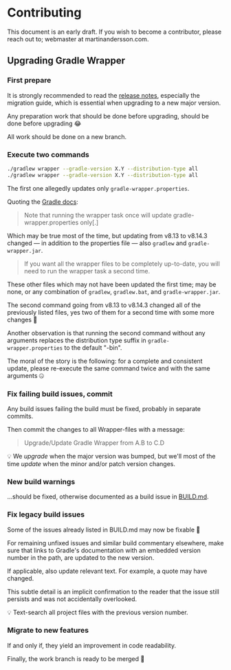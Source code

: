 # Contributing

This document is an early draft. If you wish to become a contributor, please
reach out to; webmaster at martinandersson.com.

## Upgrading Gradle Wrapper

### First prepare

It is strongly recommended to read the [release notes][FP-1], especially the
migration guide, which is essential when upgrading to a new major version.

Any preparation work that should be done before upgrading, should be done before
upgrading 😂

All work should be done on a new branch.

[FP-1]: https://gradle.org/releases

### Execute two commands

```bash
./gradlew wrapper --gradle-version X.Y --distribution-type all
./gradlew wrapper --gradle-version X.Y --distribution-type all
```

The first one allegedly updates only `gradle-wrapper.properties`.

Quoting the [Gradle docs][ETC-1]:

> Note that running the wrapper task once will update gradle-wrapper.properties
> only[.]

Which may be true most of the time, but updating from v8.13 to v8.14.3 changed —
in addition to the properties file — also `gradlew` and `gradle-wrapper.jar`.

> If you want all the wrapper files to be completely up-to-date, you will need
> to run the wrapper task a second time.

These other files which may not have been updated the first time; may be none,
or any combination of `gradlew`, `gradlew.bat`, and `gradle-wrapper.jar`.

The second command going from v8.13 to v8.14.3 changed all of the previously
listed files, yes two of them for a second time with some more changes 🤯

Another observation is that running the second command without any arguments
replaces the distribution type suffix in `gradle-wrapper.properties` to the
default "-bin".

The moral of the story is the following: for a complete and consistent
update, please re-execute the same command twice and with the same arguments 🤐

[ETC-1]: https://docs.gradle.org/8.14.3/userguide/gradle_wrapper.html#sec:upgrading_wrapper

### Fix failing build issues, commit

Any build issues failing the build must be fixed, probably in separate commits.

Then commit the changes to all Wrapper-files with a message:

> Upgrade/Update Gradle Wrapper from A.B to C.D

💡 We _upgrade_ when the major version was bumped, but we'll most of the time
_update_ when the minor and/or patch version changes.

### New build warnings

...should be fixed, otherwise documented as a build issue in [BUILD.md][NBW-1].

[NBW-1]: BUILD.md

### Fix legacy build issues

Some of the issues already listed in BUILD.md may now be fixable 🤞

For remaining unfixed issues and similar build commentary elsewhere, make sure
that links to Gradle's documentation with an embedded version number in the
path, are updated to the new version.

If applicable, also update relevant text. For example, a quote may have changed.

This subtle detail is an implicit confirmation to the reader that the issue
still persists and was not accidentally overlooked.

💡 Text-search all project files with the previous version number.

### Migrate to new features

If and only if, they yield an improvement in code readability.

Finally, the work branch is ready to be merged 🥳

